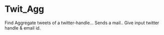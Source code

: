 # Twit_Agg
Find Aggregate tweets of a twitter-handle... Sends a mail.. Give input twitter handle &amp; email id.
